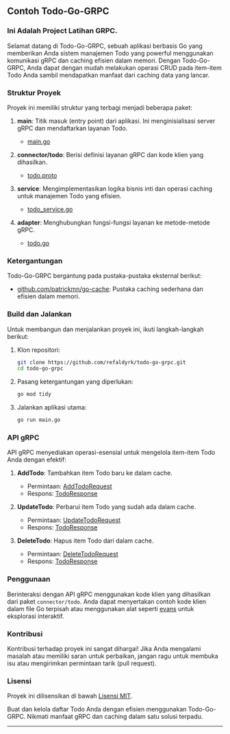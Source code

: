 ## Contoh Todo-Go-GRPC
<h3>Ini Adalah Project Latihan GRPC.</h3>

Selamat datang di Todo-Go-GRPC, sebuah aplikasi berbasis Go yang memberikan Anda sistem manajemen Todo yang powerful menggunakan komunikasi gRPC dan caching efisien dalam memori. Dengan Todo-Go-GRPC, Anda dapat dengan mudah melakukan operasi CRUD pada item-item Todo Anda sambil mendapatkan manfaat dari caching data yang lancar.

### Struktur Proyek

Proyek ini memiliki struktur yang terbagi menjadi beberapa paket:

1. **main**: Titik masuk (entry point) dari aplikasi. Ini menginisialisasi server gRPC dan mendaftarkan layanan Todo.
   - [main.go](main.go)

2. **connector/todo**: Berisi definisi layanan gRPC dan kode klien yang dihasilkan.
   - [todo.proto](connector/todo/todo.proto)

3. **service**: Mengimplementasikan logika bisnis inti dan operasi caching untuk manajemen Todo yang efisien.
   - [todo_service.go](service/todo_service.go)

4. **adapter**: Menghubungkan fungsi-fungsi layanan ke metode-metode gRPC.
   - [todo.go](adapter/todo.go)

### Ketergantungan

Todo-Go-GRPC bergantung pada pustaka-pustaka eksternal berikut:

- [github.com/patrickmn/go-cache](https://github.com/patrickmn/go-cache): Pustaka caching sederhana dan efisien dalam memori.

### Build dan Jalankan

Untuk membangun dan menjalankan proyek ini, ikuti langkah-langkah berikut:

1. Klon repositori:

   ```sh
   git clone https://github.com/refaldyrk/todo-go-grpc.git
   cd todo-go-grpc
   ```

2. Pasang ketergantungan yang diperlukan:

   ```sh
   go mod tidy
   ```

3. Jalankan aplikasi utama:

   ```sh
   go run main.go
   ```

### API gRPC

API gRPC menyediakan operasi-esensial untuk mengelola item-item Todo Anda dengan efektif:

1. **AddTodo**: Tambahkan item Todo baru ke dalam cache.
   - Permintaan: [AddTodoRequest](connector/todo/todo.proto)
   - Respons: [TodoResponse](connector/todo/todo.proto)

2. **UpdateTodo**: Perbarui item Todo yang sudah ada dalam cache.
   - Permintaan: [UpdateTodoRequest](connector/todo/todo.proto)
   - Respons: [TodoResponse](connector/todo/todo.proto)

3. **DeleteTodo**: Hapus item Todo dari dalam cache.
   - Permintaan: [DeleteTodoRequest](connector/todo/todo.proto)
   - Respons: [TodoResponse](connector/todo/todo.proto)

### Penggunaan

Berinteraksi dengan API gRPC menggunakan kode klien yang dihasilkan dari paket `connector/todo`. Anda dapat menyertakan contoh kode klien dalam file Go terpisah atau menggunakan alat seperti [evans](https://github.com/ktr0731/evans) untuk eksplorasi interaktif.

### Kontribusi

Kontribusi terhadap proyek ini sangat dihargai! Jika Anda mengalami masalah atau memiliki saran untuk perbaikan, jangan ragu untuk membuka isu atau mengirimkan permintaan tarik (pull request).

### Lisensi

Proyek ini dilisensikan di bawah [Lisensi MIT](LICENSE).

Buat dan kelola daftar Todo Anda dengan efisien menggunakan Todo-Go-GRPC. Nikmati manfaat gRPC dan caching dalam satu solusi terpadu.

---
